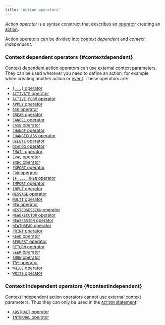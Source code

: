 ```yaml
---
title: 'Action operators'
---
```


*Action operator* is a syntax construct that describes an [operator](Action_operators_paradigm.md) creating an [action](Actions.md).

Action operators can be divided into *context dependent* and *context independent*.

### Context dependent operators {#contextdependent}

Context dependent action operators can use external context parameters. They can be used wherever you need to define an action, for example, when creating another action or [event](Events.md). These operators are:

-   [`{...}` operator](Braces_operator.md)
-   [`ACTIVATE` operator](ACTIVATE_operator.md)
-   [`ACTIVE FORM` operator](ACTIVE_FORM_operator.md)
-   [`APPLY` operator](APPLY_operator.md)
-   [`ASK` operator](ASK_operator.md)
-   [`BREAK` operator](BREAK_operator.md)
-   [`CANCEL` operator](CANCEL_operator.md)
-   [`CASE` operator](CASE_action_operator.md)
-   [`CHANGE` operator](CHANGE_operator.md)
-   [`CHANGECLASS` operator](CHANGECLASS_operator.md)
-   [`DELETE` operator](DELETE_operator.md)
-   [`DIALOG` operator](DIALOG_operator.md)
-   [`EMAIL` operator](EMAIL_operator.md)
-   [`EVAL` operator](EVAL_operator.md)
-   [`EXEC` operator](EXEC_operator.md)
-   [`EXPORT` operator](EXPORT_operator.md)
-   [`FOR` operator](FOR_operator.md)
-   [`IF ... THEN` operator](IF_..._THEN_action_operator.md)
-   [`IMPORT` operator](IMPORT_operator.md)
-   [`INPUT` operator](INPUT_operator.md)
-   [`MESSAGE` operator](MESSAGE_operator.md)
-   [`MULTI` operator](MULTI_action_operator.md)
-   [`NEW` operator](NEW_operator.md)
-   [`NESTEDSESSION` operator](NESTEDSESSION_operator.md)
-   [`NEWEXECUTOR` operator](NEWEXECUTOR_operator.md)
-   [`NEWSESSION` operator](NEWSESSION_operator.md)
-   [`NEWTHREAD` operator](NEWTHREAD_operator.md)
-   [`PRINT` operator](PRINT_operator.md)
-   [`READ` operator](READ_operator.md)
-   [`REQUEST` operator](REQUEST_operator.md)
-   [`RETURN` operator](RETURN_operator.md)
-   [`SEEK` operator](SEEK_operator.md)
-   [`SHOW` operator](SHOW_operator.md)
-   [`TRY` operator](TRY_operator.md)
-   [`WHILE` operator](WHILE_operator.md)
-   [`WRITE` operator](WRITE_operator.md)

### Context independent operators {#contextindependent}

Context independent action operators cannot use external context parameters. Thus they can only be used in the [`ACTION` statement](ACTION_statement.md):

-   [`ABSTRACT` operator](ABSTRACT_action_operator.md)
-   [`INTERNAL` operator](INTERNAL_operator.md)
